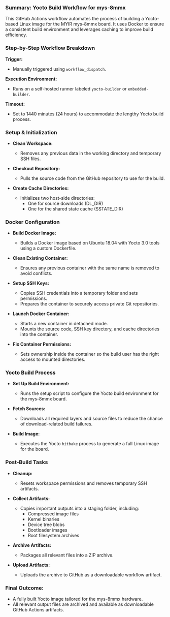 ### Summary: Yocto Build Workflow for mys-8mmx

This GitHub Actions workflow automates the process of building a Yocto-based Linux image for the MYIR mys-8mmx board. It uses Docker to ensure a consistent build environment and leverages caching to improve build efficiency.

### Step-by-Step Workflow Breakdown

**Trigger:**
- Manually triggered using `workflow_dispatch`.

**Execution Environment:**
- Runs on a self-hosted runner labeled `yocto-builder` or `embedded-builder`.

**Timeout:**
- Set to 1440 minutes (24 hours) to accommodate the lengthy Yocto build process.

### Setup & Initialization

- **Clean Workspace:**
  - Removes any previous data in the working directory and temporary SSH files.

- **Checkout Repository:**
  - Pulls the source code from the GitHub repository to use for the build.

- **Create Cache Directories:**
  - Initializes two host-side directories:
    - One for source downloads (DL_DIR)
    - One for the shared state cache (SSTATE_DIR)

### Docker Configuration

- **Build Docker Image:**
  - Builds a Docker image based on Ubuntu 18.04 with Yocto 3.0 tools using a custom Dockerfile.

- **Clean Existing Container:**
  - Ensures any previous container with the same name is removed to avoid conflicts.

- **Setup SSH Keys:**
  - Copies SSH credentials into a temporary folder and sets permissions.
  - Prepares the container to securely access private Git repositories.

- **Launch Docker Container:**
  - Starts a new container in detached mode.
  - Mounts the source code, SSH key directory, and cache directories into the container.

- **Fix Container Permissions:**
  - Sets ownership inside the container so the build user has the right access to mounted directories.

### Yocto Build Process

- **Set Up Build Environment:**
  - Runs the setup script to configure the Yocto build environment for the mys-8mmx board.

- **Fetch Sources:**
  - Downloads all required layers and source files to reduce the chance of download-related build failures.

- **Build Image:**
  - Executes the Yocto `bitbake` process to generate a full Linux image for the board.

### Post-Build Tasks

- **Cleanup:**
  - Resets workspace permissions and removes temporary SSH artifacts.

- **Collect Artifacts:**
  - Copies important outputs into a staging folder, including:
    - Compressed image files
    - Kernel binaries
    - Device tree blobs
    - Bootloader images
    - Root filesystem archives

- **Archive Artifacts:**
  - Packages all relevant files into a ZIP archive.

- **Upload Artifacts:**
  - Uploads the archive to GitHub as a downloadable workflow artifact.

### Final Outcome:

- A fully built Yocto image tailored for the mys-8mmx hardware.
- All relevant output files are archived and available as downloadable GitHub Actions artifacts.

